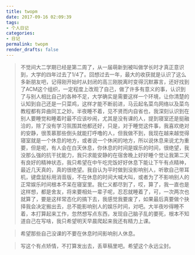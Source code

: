 ```yaml
---
title: twopm
date: 2017-09-16 02:09:39
tags:
- 个人日记
categories:
- 日记
permalink: twopm
render_drafts: false
---
```





<!-- more -->

> 不觉间大二学期已经是第二周了，从一届萌新到被叫做学长时才真正意识到，大学的四年过去了1/4了。回想过去一年，最大的收获就是认识了这么多新朋友吧，记得刚开始时从封闭的高三刚脱离时变得沉默寡言，还好找到了ACM这个组织，一定程度上改观了自己，做了许多有意义的事，认识到了与别人相比自己的各种不足，大学确实是需要这样一个环境，让你清楚的认知到自己还是一只菜鸡，这样才能不断前进，马云起名菜鸟网络以及菜鸟教程都有异曲同工之妙。半夜睡不着，见不贤而内自省也，我深刻认识到在别人要睡觉和睡着时最不应该吵闹，尤其是没有课的人，提到寝室还是挺融洽的，除了没有学习氛围其他都还好，只是，对于睡觉这件事，我喜欢绝对的安静，很羡慕那些倒头就能打呼噜的人，但我做不到，我现在越来越觉得寝室就是一个休息的地方，或者说一个休闲的地方，所以说休息来说尤为重要，但是呢，有人会在白天休息，你休息的时间是娱乐的时间，很绝望，我没那么强的抗干扰能力，我只求能安静的在宿舍晚上好好睡个觉让我第二天有良好的精神状态，我只希望在中午吃完饭好好休息下能让下午有点精神，最近几天真的，真的很绝望。我自认为平时做到没影响别人，听歌自己带耳机，键盘鼠标用消音版，不在休息的时间大喊大叫，或者为了不影响别人的正常娱乐时间根本不呆在寝室里。我仁义都尽到了，哎，算了，我一直也是这样想，都是舍友，将来要相处一辈子呢，忍忍就睡着了，可，一次两次也就算了，要是这样常态化的搞下去，我感觉我要废了，如果最后真要做个抉择我会决定搬出去，总不能影响别人的娱乐时间，对吧。大半夜吵得睡不着，本打算起来工作，忽然想写点东西，发现自己脑子乱的要死，根本不知道自己在写啥，我只希望明天早晨爬起来我还有精力上课。

> 希望那些自己没课的不要在休息时间影响别人休息。

> 写这个有点矫情，不打算发出去，丢草稿里吧。希望这个永远尘封。